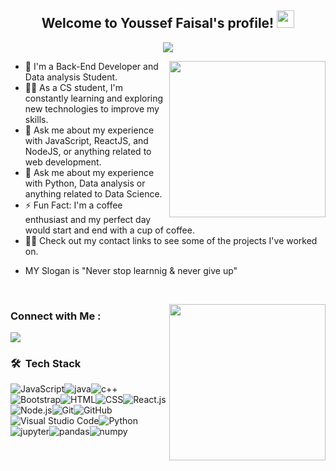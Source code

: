<h2 align="center">
  Welcome to Youssef Faisal's profile!
  <img src="https://media.giphy.com/media/hvRJCLFzcasrR4ia7z/giphy.gif" width="28">
</h2>

<p align="center">
  <a href="https://github.com/DenverCoder1/readme-typing-svg"><img src="https://readme-typing-svg.herokuapp.com/?lines=Maybe%20We%20Are%20Not%20Good%20Enought%20BUT...;WE%20NEVER%20Stop%20LEARNING&font=Fira%20Code&center=true&width=490&height=45&color=f75c7e&vCenter=true&size=22"></a>
</p>

<img width="250" align="right" src="https://media.giphy.com/media/cIyFkXsHAkmA6vwNgj/giphy.gif"  width="250" height="250"></img>

- 🏢 I'm a Back-End Developer and Data analysis Student.
- 👨‍💻 As a CS student, I'm constantly learning and exploring new technologies to improve my skills.
- 💬 Ask me about my experience with JavaScript, ReactJS, and NodeJS, or anything related to web development.
- 💬 Ask me about my experience with Python, Data analysis or anything related to Data Science.
- ⚡ Fun Fact: I'm a coffee enthusiast and my perfect day would start and end with a cup of coffee.
- 👨‍💻 Check out my contact links to see some of the projects I've worked on.
- <p> MY Slogan is "Never stop learnnig & never give up"</p>
<br>

<img width="250" align="right" src="https://media.giphy.com/media/v1.Y2lkPTc5MGI3NjExYWY0NTI5YjE2MGJjMDIzMDk1NTAwNDg1OWY5NjE5YzZkZjc5MGU2MiZlcD12MV9pbnRlcm5hbF9naWZzX2dpZklkJmN0PWc/bGgsc5mWoryfgKBx1u/giphy.gif"  width="250" height="250"></img>

### Connect with Me :

<a href="https://www.linkedin.com/in/yousef-faisal/" target="_blank"><img src="https://img.shields.io/badge/-Youssef%20Faisal-0077B5?style=for-the-badge&logo=Linkedin&logoColor=white"/></a>

### 🛠 &nbsp;Tech Stack

![JavaScript](https://img.shields.io/badge/-JavaScript-05122A?style=flat&logo=javascript)![java](https://img.shields.io/badge/-java-05122A?style=flat&logo=java)![c++](https://img.shields.io/badge/-c++-05122A?style=flat&logo=cplusplus)![Bootstrap](https://img.shields.io/badge/-Bootstrap-05122A?style=flat&logo=bootstrap&logoColor=563D7C)![HTML](https://img.shields.io/badge/-HTML-05122A?style=flat&logo=HTML5)![CSS](https://img.shields.io/badge/-CSS-05122A?style=flat&logo=CSS3&logoColor=1572B6)![React.js](https://img.shields.io/badge/-React-05122A?style=flat&logo=react)![Node.js](https://img.shields.io/badge/-Node.js-05122A?style=flat&logo=node.js&logoColor=339933)![Git](https://img.shields.io/badge/-Git-05122A?style=flat&logo=git)![GitHub](https://img.shields.io/badge/-GitHub-05122A?style=flat&logo=github)![Visual Studio Code](https://img.shields.io/badge/-Visual%20Studio%20Code-05122A?style=flat&logo=visual-studio-code&logoColor=007ACC)![Python](https://img.shields.io/badge/-Python%20-05122A?style=flat&logo=python)![jupyter](https://img.shields.io/badge/-jupyter%20-05122A?style=flat&logo=jupyter)![pandas](https://img.shields.io/badge/-pandas%20-05122A?style=flat&logo=pandas)![numpy](https://img.shields.io/badge/-numpy%20-05122A?style=flat&logo=numpy)

